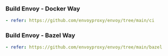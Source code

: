 ### Build Envoy - Docker Way
```yaml
- refer: https://github.com/envoyproxy/envoy/tree/main/ci
```
### Build Envoy - Bazel Way
```yaml
- refer: https://github.com/envoyproxy/envoy/tree/main/bazel

```
